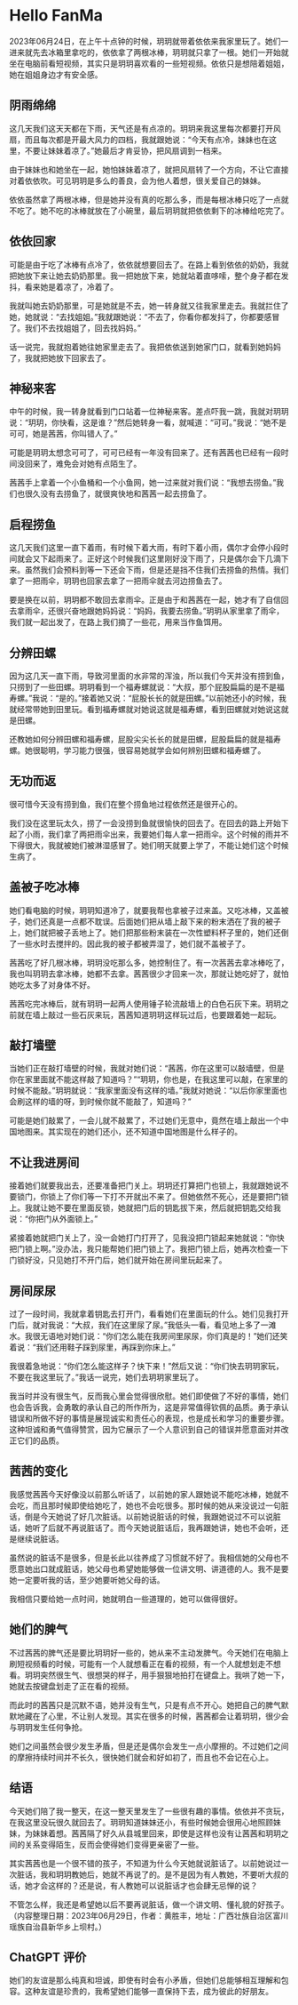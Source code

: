 # Hello FanMa 

2023年06月24日，在上午十点钟的时候，玥玥就带着依依来我家里玩了。她们一进来就先去冰箱里拿吃的，依依拿了两根冰棒，玥玥就只拿了一根。她们一开始就坐在电脑前看短视频，其实只是玥玥喜欢看的一些短视频。依依只是想陪着姐姐，她在姐姐身边才有安全感。

## 阴雨绵绵

这几天我们这天天都在下雨，天气还是有点凉的。玥玥来我这里每次都要打开风扇，而且每次都是开最大风力的四档，我就跟她说：“今天有点冷，妹妹也在这里，不要让妹妹着凉了。”她最后才肯妥协，把风扇调到一档来。

由于妹妹也和她坐在一起，她怕妹妹着凉了，就把风扇转了一个方向，不让它直接对着依依吹。可见玥玥是多么的善良，会为他人着想，很关爱自己的妹妹。

依依虽然拿了两根冰棒，但是她并没有真的吃那么多，而是每根冰棒只吃了一点就不吃了。她不吃的冰棒就放在了小碗里，最后玥玥就把依依剩下的冰棒给吃完了。

## 依依回家

可能是由于吃了冰棒有点冷了，依依就想要回去了。在路上看到依依的奶奶，我就把她放下来让她去奶奶那里。我一把她放下来，她就站着直哆嗦，整个身子都在发抖，看来她是着凉了，冷着了。

我就叫她去奶奶那里，可是她就是不去，她一转身就又往我家里走去。我就拦住了她，她就说：“去找姐姐。”我就跟她说：“不去了，你看你都发抖了，你都要感冒了。我们不去找姐姐了，回去找妈妈。”

话一说完，我就抱着她往她家里走去了。我把依依送到她家门口，就看到她妈妈了，我就把她放下回家去了。

## 神秘来客

中午的时候，我一转身就看到门口站着一位神秘来客。差点吓我一跳，我就对玥玥说：“玥玥，你快看，这是谁？”然后她转身一看，就喊道：“可可。”我说：“她不是可可，她是茜茜，你叫错人了。”

可能是玥玥太想念可可了，可可已经有一年没有回来了。还有茜茜也已经有一段时间没回来了，难免会对她有点陌生了。

茜茜手上拿着一个小鱼桶和一个小鱼网，她一过来就对我们说：“我想去捞鱼。”我们也很久没有去捞鱼了，就很爽快地和茜茜一起去捞鱼了。

## 启程捞鱼

这几天我们这里一直下着雨，有时候下着大雨，有时下着小雨，偶尔才会停小段时间就会又下起雨来了。正好这个时候我们这里刚好没下雨了，只是偶尔会下几滴下来。虽然我们会预料到等一下还会下雨，但是还是挡不住我们去捞鱼的热情。我们拿了一把雨伞，玥玥也回家去拿了一把雨伞就去河边捞鱼去了。

要是换在以前，玥玥都不敢回去拿雨伞。正是由于和茜茜在一起，她才有了自信回去拿雨伞，还很兴奋地跟她妈妈说：“妈妈，我要去捞鱼。”玥玥从家里拿了雨伞，我们就一起出发了，在路上我们摘了一些花，用来当作鱼饵用。

## 分辨田螺

因为这几天一直下雨，导致河里面的水非常的浑浊，所以我们今天并没有捞到鱼，只捞到了一些田螺。玥玥看到一个福寿螺就说：“大叔，那个屁股扁扁的是不是福寿螺。”我说：“是的。”接着她又说：“屁股长长的就是田螺。”以前她还小的时候，我就经常带她到田里玩。看到福寿螺就对她说这就是福寿螺，看到田螺就对她说这就是田螺。

还教她如何分辨田螺和福寿螺，屁股尖尖长长的就是田螺，屁股扁扁的就是福寿螺。她很聪明，学习能力很强，很容易她就学会如何辨别田螺和福寿螺了。

## 无功而返

很可惜今天没有捞到鱼，我们在整个捞鱼地过程依然还是很开心的。

我们没在这里玩太久，捞了一会没捞到鱼就很愉快的回去了。在回去的路上开始下起了小雨，我们拿了两把雨伞出来，我要她们每人拿一把雨伞。这个时候的雨并不下得很大，我就被她们被淋湿感冒了。她们明天就要上学了，不能让她们这个时候生病了。

## 盖被子吃冰棒

她们看电脑的时候，玥玥知道冷了，就要我帮也拿被子过来盖。又吃冰棒，又盖被子，她们还真是一点都不耽误。后面她们把从墙上敲下来的粉末洒在了我的被子上，她们就把被子丢地上了。她们把那些粉末装在一次性塑料杯子里的，她们还倒了一些水时去搅拌的。因此我的被子都被弄湿了，她们就不盖被子了。

茜茜吃了好几根冰棒，玥玥没吃那么多，她控制住了。有一次茜茜去拿冰棒吃了，我也叫玥玥去拿冰棒，她都不去拿。茜茜很少才回来一次，那就让她吃好了，就怕她吃太多了对身体不好。

茜茜吃完冰棒后，就有玥玥一起两人使用锤子轮流敲墙上的白色石灰下来。玥玥之前就在墙上敲过一些石灰来玩，茜茜知道玥玥这样玩过后，也要跟着她一起玩。

## 敲打墙壁

当她们正在敲打墙壁的时候，我就对她们说：“茜茜，你在这里可以敲墙壁，但是你在家里面就不能这样敲了知道吗？”“玥玥，你也是，在我这里可以敲，在家里的时候不能敲。”玥玥就说：“我家里面没有这样的墙。”我就对她说：“以后你家里面也会刷这样的墙的呀，到时候你就不能敲了，知道吗？”

可能是她们敲累了，一会儿就不敲累了，不过她们无意中，竟然在墙上敲出一个中国地图来。其实现在的她们还小，还不知道中国地图是什么样子的。

## 不让我进房间

接着她们就要我出去，还要准备把门关上。玥玥还打算把门也锁上，我就跟她说不要锁门，你锁上了你们等一下打不开就出不来了。但她依然不死心，还是要把门锁上。我就让她不要在里面反锁，她就把门后的钥匙拔下来，然后就把钥匙交给我说：“你把门从外面锁上。”

紧接着她就把门关上了，没一会她打门打开了，见我没把门锁起来她就说：“你快把门锁上啊。”没办法，我只能帮她们把门锁上了。我把门锁上后，她再次检查一下门锁好没，只见她打不开门后，她们就开始在房间里玩起来了。

## 房间尿尿

过了一段时间，我就拿着钥匙去打开门，看看她们在里面玩的什么。她们见我打开门后，就对我说：“大叔，我们在这里尿了尿。”我低头一看，看见地上多了一滩水。我很无语地对她们说：“你们怎么能在我房间里尿尿，你们真是的！”她们还笑着说：“我们还用鞋子踩到尿里，再踩到你床上。”

我很着急地说：“你们怎么能这样子？快下来！”然后又说：“你们快去玥玥家玩，不要在我这里玩了。”我话一说完，她们去玥玥家里玩了。

我当时并没有很生气，反而我心里会觉得很欣慰。她们即使做了不好的事情，她们也会告诉我，会勇敢的承认自己的所作所为，这是非常值得钦佩的品质。勇于承认错误和所做不好的事情是展现诚实和责任心的表现，也是成长和学习的重要步骤。这种坦诚和勇气值得赞赏，因为它展示了一个人意识到自己的错误并愿意面对并改正它们的品质。

## 茜茜的变化

我感觉茜茜今天好像没以前那么听话了，以前她的家人跟她说不能吃冰棒，她就不会吃，而且那时候即使给她吃了，她也不会吃很多。那时候的她从来没说过一句脏话，倒是今天她说了好几次脏话。以前她说脏话的时候，我跟她说过不可以说脏话，她听了后就不再说脏话了。而今天她说脏话后，我再跟她讲，她也不会听，还是继续说脏话。

虽然说的脏话不是很多，但是长此以往养成了习惯就不好了。我相信她的父母也不愿意她出口就成脏话，她父母也希望她能够做一位讲文明、讲道德的人。我不是要她一定要听我的话，至少她要听她父母的话。

我相信只要给她一点时间，她就明白一些道理的，她可以做得很好。

## 她们的脾气

不过茜茜的脾气还是要比玥玥好一些的，她从来不主动发脾气。今天她们在电脑上刷短视频看的时候，可能有一个人就想看正在看的视频，有一个人就想划走不想看。玥玥突然很生气、很想哭的样子，用手狠狠地拍打在键盘上。我哄了她一下，她就去按键盘划走了正在看的视频。

而此时的茜茜只是沉默不语，她并没有生气，只是有点不开心。她把自己的脾气默默地藏在了心里，不让别人发现。其实在很多的时候，茜茜都会让着玥玥，很少会与玥玥发生任何争抢。

她们之间虽然会很少发生矛盾，但是还是偶尔会发生一点小摩擦的。不过她们之间的摩擦持续时间并不长久，很快她们就会和好如初了，而且也不会记在心上。

## 结语

今天她们陪了我一整天，在这一整天里发生了一些很有趣的事情。依依并不贪玩，在我这里没玩很久就回去了。玥玥知道妹妹还小，有些时候她会很用心地照顾妹妹，为妹妹着想。茜茜隔了好久从县城里回来，即使是这样也没有让茜茜和玥玥之间的关系变得陌生，反而会使得她们变得更亲密了一些。

其实茜茜也是一个很不错的孩子，不知道为什么今天她就说脏话了。以前她说过一次脏话，我和玥玥教她后，她就不再说了的。是不是因为有人教她，不要听大叔的话，她才会这样的？还是说，有人教她可以说脏话才也会肆无忌惮的说？

不管怎么样，我还是希望她以后不要再说脏话，做一个讲文明、懂礼貌的好孩子。（内容整理日期：2023年06月29日，作者：黄胜丰，地址：广西壮族自治区富川瑶族自治县新华乡上坝村。）

## ChatGPT 评价

她们的友谊是那么纯真和坦诚，即使有时会有小矛盾，但她们总能够相互理解和包容。这种友谊是珍贵的，我希望她们能够一直保持下去，成为彼此的好朋友。